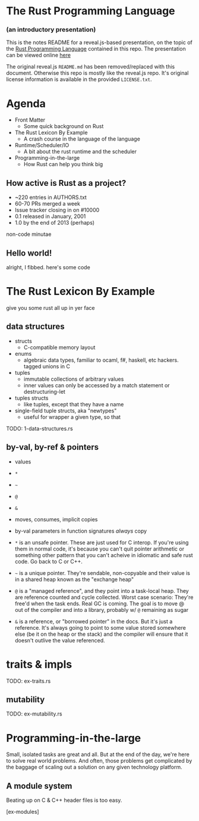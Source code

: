 # The Rust Programming Language

### (an introductory presentation)

This is the notes README for a reveal.js-based presentation, on the topic of the [Rust Programming Language](http://rust-lang.org) contained in this repo. The presentation can be viewed online [here](http://olsonjeffery.github.io/rust-intro-presentation)

The original reveal.js `README.md` has been removed/replaced with this document. Otherwise this repo is mostly like the reveal.js repo. It's original license information is available in the provided `LICENSE.txt`.

# Agenda

- Front Matter
  * Some quick background on Rust
- The Rust Lexicon By Example
  * A crash course in the language of the language
- Runtime/Scheduler/IO
  * A bit about the rust runtime and the scheduler
- Programming-in-the-large
  * How Rust can help you think big

## How active is Rust as a project?

- ~220 entries in AUTHORS.txt
- 60-70 PRs merged a week
- Issue tracker closing in on #10000
- 0.1 released in January, 2001
- 1.0 by the end of 2013 (perhaps)

non-code minutae

## Hello world!

alright, I fibbed. here's some code

# The Rust Lexicon By Example

give you some rust all up in yer face

## data structures

- structs
  * C-compatible memory layout
- enums
  * algebraic data types, familiar to ocaml, f#, haskell, etc hackers. tagged unions in C
- tuples
  * immutable collections of arbitrary values
  * inner values can only be accessed by a match statement or destructuring-let
- tuples structs
  * like tuples, except that they have a name
- single-field tuple structs, aka "newtypes"
  * useful for wrapper a given type, so that

TODO: 1-data-structures.rs

## by-val, by-ref & pointers

- values
- `*`
- `~`
- `@`
- `&`
- moves, consumes, implicit copies

- by-val parameters in function signatures *always* copy
- `*` is an unsafe pointer. These are just used for C interop. If you're using
them in normal code, it's because you can't quit pointer arithmetic or something
other pattern that you can't acheive in idiomatic and safe rust code. Go back to
C or C++.
- `~` is a unique pointer. They're sendable, non-copyable and their value is in
a shared heap known as the "exchange heap"
- `@` is a "managed reference", and they point into a task-local heap. They are
reference counted and cycle collected. Worst case scenario: They're free'd when
the task ends. Real GC is coming. The goal is to move @ out of the compiler and
into a library, probably w/ `@` remaining as sugar
- `&` is a reference, or "borrowed pointer" in the docs. But it's just a reference.
It's always going to point to some value stored somewhere else (be it on the heap
or the stack) and the compiler will ensure that it doesn't outlive the value
referenced.

# traits & impls

TODO: ex-traits.rs

## mutability

TODO: ex-mutability.rs

# Programming-in-the-large

Small, isolated tasks are great and all. But at the end of the day, we're here to solve real world problems. And often, those problems get complicated by the baggage of scaling out a solution on any given technology platform.

## A module system

Beating up on C & C++ header files is too easy.

[ex-modules]
